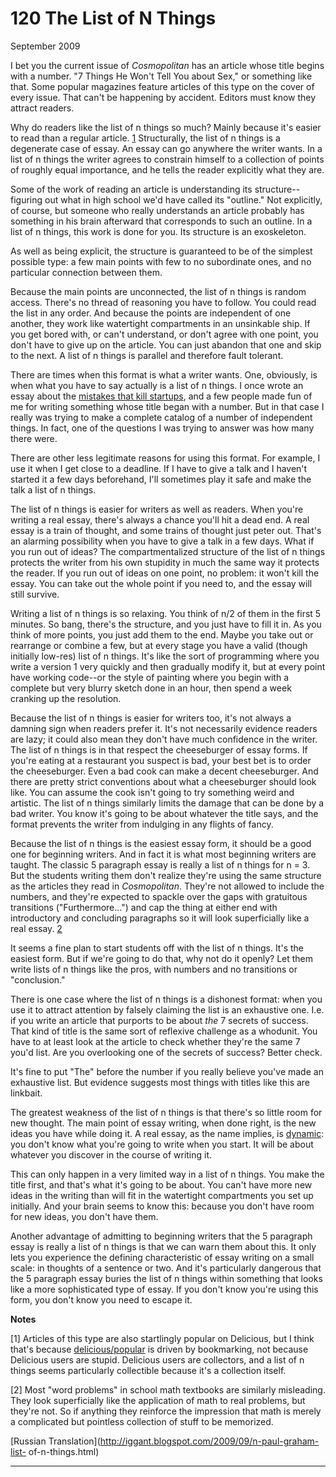 # 120 The List of N Things


  
 
  
 September 2009   
  
 I bet you the current issue of _Cosmopolitan_ has an article whose title begins with a number. "7 Things He Won't Tell You about Sex," or something like that. Some popular magazines feature articles of this type on the cover of every issue. That can't be happening by accident. Editors must know they attract readers.   
  
 Why do readers like the list of n things so much? Mainly because it's easier to read than a regular article. [1](#the_list_of_n_things_note1) Structurally, the list of n things is a degenerate case of essay. An essay can go anywhere the writer wants. In a list of n things the writer agrees to constrain himself to a collection of points of roughly equal importance, and he tells the reader explicitly what they are.   
  
 Some of the work of reading an article is understanding its structure-- figuring out what in high school we'd have called its "outline." Not explicitly, of course, but someone who really understands an article probably has something in his brain afterward that corresponds to such an outline. In a list of n things, this work is done for you. Its structure is an exoskeleton.   
  
 As well as being explicit, the structure is guaranteed to be of the simplest possible type: a few main points with few to no subordinate ones, and no particular connection between them.   
  
 Because the main points are unconnected, the list of n things is random access. There's no thread of reasoning you have to follow. You could read the list in any order. And because the points are independent of one another, they work like watertight compartments in an unsinkable ship. If you get bored with, or can't understand, or don't agree with one point, you don't have to give up on the article. You can just abandon that one and skip to the next. A list of n things is parallel and therefore fault tolerant.   
  
 There are times when this format is what a writer wants. One, obviously, is when what you have to say actually is a list of n things. I once wrote an essay about the [mistakes that kill startups](startupmistakes.html), and a few people made fun of me for writing something whose title began with a number. But in that case I really was trying to make a complete catalog of a number of independent things. In fact, one of the questions I was trying to answer was how many there were.   
  
 There are other less legitimate reasons for using this format. For example, I use it when I get close to a deadline. If I have to give a talk and I haven't started it a few days beforehand, I'll sometimes play it safe and make the talk a list of n things.   
  
 The list of n things is easier for writers as well as readers. When you're writing a real essay, there's always a chance you'll hit a dead end. A real essay is a train of thought, and some trains of thought just peter out. That's an alarming possibility when you have to give a talk in a few days. What if you run out of ideas? The compartmentalized structure of the list of n things protects the writer from his own stupidity in much the same way it protects the reader. If you run out of ideas on one point, no problem: it won't kill the essay. You can take out the whole point if you need to, and the essay will still survive.   
  
 Writing a list of n things is so relaxing. You think of n/2 of them in the first 5 minutes. So bang, there's the structure, and you just have to fill it in. As you think of more points, you just add them to the end. Maybe you take out or rearrange or combine a few, but at every stage you have a valid (though initially low-res) list of n things. It's like the sort of programming where you write a version 1 very quickly and then gradually modify it, but at every point have working code--or the style of painting where you begin with a complete but very blurry sketch done in an hour, then spend a week cranking up the resolution.   
  
 Because the list of n things is easier for writers too, it's not always a damning sign when readers prefer it. It's not necessarily evidence readers are lazy; it could also mean they don't have much confidence in the writer. The list of n things is in that respect the cheeseburger of essay forms. If you're eating at a restaurant you suspect is bad, your best bet is to order the cheeseburger. Even a bad cook can make a decent cheeseburger. And there are pretty strict conventions about what a cheeseburger should look like. You can assume the cook isn't going to try something weird and artistic. The list of n things similarly limits the damage that can be done by a bad writer. You know it's going to be about whatever the title says, and the format prevents the writer from indulging in any flights of fancy.   
  
 Because the list of n things is the easiest essay form, it should be a good one for beginning writers. And in fact it is what most beginning writers are taught. The classic 5 paragraph essay is really a list of n things for n = 3. But the students writing them don't realize they're using the same structure as the articles they read in _Cosmopolitan_. They're not allowed to include the numbers, and they're expected to spackle over the gaps with gratuitous transitions ("Furthermore...") and cap the thing at either end with introductory and concluding paragraphs so it will look superficially like a real essay. [2](#the_list_of_n_things_note2)   
  
 It seems a fine plan to start students off with the list of n things. It's the easiest form. But if we're going to do that, why not do it openly? Let them write lists of n things like the pros, with numbers and no transitions or "conclusion."   
  
 There is one case where the list of n things is a dishonest format: when you use it to attract attention by falsely claiming the list is an exhaustive one. I.e. if you write an article that purports to be about _the_ 7 secrets of success. That kind of title is the same sort of reflexive challenge as a whodunit. You have to at least look at the article to check whether they're the same 7 you'd list. Are you overlooking one of the secrets of success? Better check.   
  
 It's fine to put "The" before the number if you really believe you've made an exhaustive list. But evidence suggests most things with titles like this are linkbait.   
  
 The greatest weakness of the list of n things is that there's so little room for new thought. The main point of essay writing, when done right, is the new ideas you have while doing it. A real essay, as the name implies, is [dynamic](essay.html): you don't know what you're going to write when you start. It will be about whatever you discover in the course of writing it.   
  
 This can only happen in a very limited way in a list of n things. You make the title first, and that's what it's going to be about. You can't have more new ideas in the writing than will fit in the watertight compartments you set up initially. And your brain seems to know this: because you don't have room for new ideas, you don't have them.   
  
 Another advantage of admitting to beginning writers that the 5 paragraph essay is really a list of n things is that we can warn them about this. It only lets you experience the defining characteristic of essay writing on a small scale: in thoughts of a sentence or two. And it's particularly dangerous that the 5 paragraph essay buries the list of n things within something that looks like a more sophisticated type of essay. If you don't know you're using this form, you don't know you need to escape it.   
  
 
  
 
  
 
  
 
  
  **Notes**   
  
 <a name=the_list_of_n_things_note1>[1]</a> Articles of this type are also startlingly popular on Delicious, but I think that's because [delicious/popular](http://delicious.com/popular) is driven by bookmarking, not because Delicious users are stupid. Delicious users are collectors, and a list of n things seems particularly collectible because it's a collection itself.   
  
 <a name=the_list_of_n_things_note2>[2]</a> Most "word problems" in school math textbooks are similarly misleading. They look superficially like the application of math to real problems, but they're not. So if anything they reinforce the impression that math is merely a complicated but pointless collection of stuff to be memorized.   
  
 
  
 
  
 
  
 
  
 
  
 
  
 
  
 [Russian Translation](http://iggant.blogspot.com/2009/09/n-paul-graham-list- of-n-things.html)   
  
 
  
 
  
 
  
 

 
* * *
 

 

